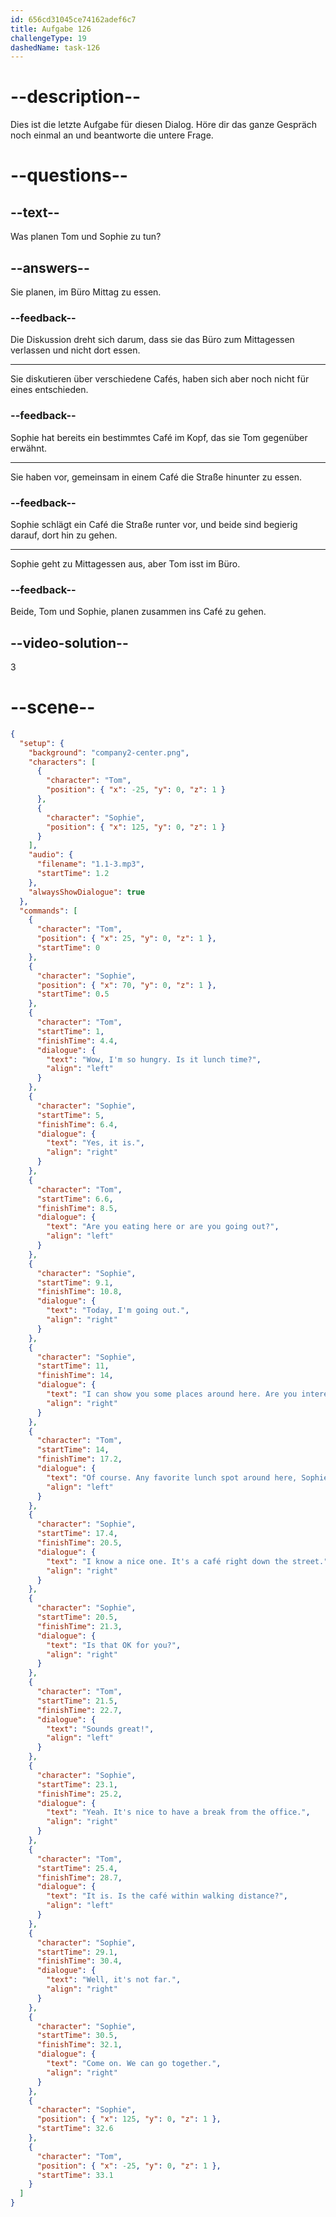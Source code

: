 ```yaml
---
id: 656cd31045ce74162adef6c7
title: Aufgabe 126
challengeType: 19
dashedName: task-126
---
```


<!--
AUDIO REFERENCE:
Play entire dialogue
-->

# --description--

Dies ist die letzte Aufgabe für diesen Dialog. Höre dir das ganze Gespräch noch einmal an und beantworte die untere Frage.

# --questions--

## --text--

Was planen Tom und Sophie zu tun?

## --answers--

Sie planen, im Büro Mittag zu essen.

### --feedback--

Die Diskussion dreht sich darum, dass sie das Büro zum Mittagessen verlassen und nicht dort essen.

---

Sie diskutieren über verschiedene Cafés, haben sich aber noch nicht für eines entschieden.

### --feedback--

Sophie hat bereits ein bestimmtes Café im Kopf, das sie Tom gegenüber erwähnt.

---

Sie haben vor, gemeinsam in einem Café die Straße hinunter zu essen.

### --feedback--

Sophie schlägt ein Café die Straße runter vor, und beide sind begierig darauf, dort hin zu gehen.

---

Sophie geht zu Mittagessen aus, aber Tom isst im Büro.

### --feedback--

Beide, Tom und Sophie, planen zusammen ins Café zu gehen.

## --video-solution--

3

# --scene--

```json
{
  "setup": {
    "background": "company2-center.png",
    "characters": [
      {
        "character": "Tom",
        "position": { "x": -25, "y": 0, "z": 1 }
      },
      {
        "character": "Sophie",
        "position": { "x": 125, "y": 0, "z": 1 }
      }
    ],
    "audio": {
      "filename": "1.1-3.mp3",
      "startTime": 1.2
    },
    "alwaysShowDialogue": true
  },
  "commands": [
    {
      "character": "Tom",
      "position": { "x": 25, "y": 0, "z": 1 },
      "startTime": 0
    },
    {
      "character": "Sophie",
      "position": { "x": 70, "y": 0, "z": 1 },
      "startTime": 0.5
    },
    {
      "character": "Tom",
      "startTime": 1,
      "finishTime": 4.4,
      "dialogue": {
        "text": "Wow, I'm so hungry. Is it lunch time?",
        "align": "left"
      }
    },
    {
      "character": "Sophie",
      "startTime": 5,
      "finishTime": 6.4,
      "dialogue": {
        "text": "Yes, it is.",
        "align": "right"
      }
    },
    {
      "character": "Tom",
      "startTime": 6.6,
      "finishTime": 8.5,
      "dialogue": {
        "text": "Are you eating here or are you going out?",
        "align": "left"
      }
    },
    {
      "character": "Sophie",
      "startTime": 9.1,
      "finishTime": 10.8,
      "dialogue": {
        "text": "Today, I'm going out.",
        "align": "right"
      }
    },
    {
      "character": "Sophie",
      "startTime": 11,
      "finishTime": 14,
      "dialogue": {
        "text": "I can show you some places around here. Are you interested?",
        "align": "right"
      }
    },
    {
      "character": "Tom",
      "startTime": 14,
      "finishTime": 17.2,
      "dialogue": {
        "text": "Of course. Any favorite lunch spot around here, Sophie?",
        "align": "left"
      }
    },
    {
      "character": "Sophie",
      "startTime": 17.4,
      "finishTime": 20.5,
      "dialogue": {
        "text": "I know a nice one. It's a café right down the street.",
        "align": "right"
      }
    },
    {
      "character": "Sophie",
      "startTime": 20.5,
      "finishTime": 21.3,
      "dialogue": {
        "text": "Is that OK for you?",
        "align": "right"
      }
    },
    {
      "character": "Tom",
      "startTime": 21.5,
      "finishTime": 22.7,
      "dialogue": {
        "text": "Sounds great!",
        "align": "left"
      }
    },
    {
      "character": "Sophie",
      "startTime": 23.1,
      "finishTime": 25.2,
      "dialogue": {
        "text": "Yeah. It's nice to have a break from the office.",
        "align": "right"
      }
    },
    {
      "character": "Tom",
      "startTime": 25.4,
      "finishTime": 28.7,
      "dialogue": {
        "text": "It is. Is the café within walking distance?",
        "align": "left"
      }
    },
    {
      "character": "Sophie",
      "startTime": 29.1,
      "finishTime": 30.4,
      "dialogue": {
        "text": "Well, it's not far.",
        "align": "right"
      }
    },
    {
      "character": "Sophie",
      "startTime": 30.5,
      "finishTime": 32.1,
      "dialogue": {
        "text": "Come on. We can go together.",
        "align": "right"
      }
    },
    {
      "character": "Sophie",
      "position": { "x": 125, "y": 0, "z": 1 },
      "startTime": 32.6
    },
    {
      "character": "Tom",
      "position": { "x": -25, "y": 0, "z": 1 },
      "startTime": 33.1
    }
  ]
}
```
